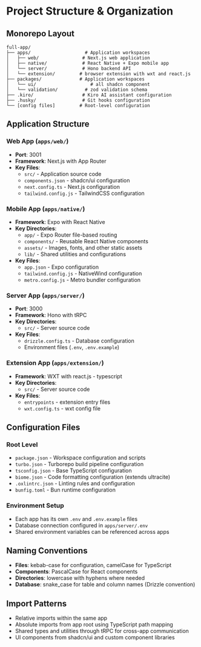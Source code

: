 # Project Structure & Organization

## Monorepo Layout

```
full-app/
├── apps/                    # Application workspaces
│   ├── web/                # Next.js web application
│   ├── native/             # React Native + Expo mobile app
│   └── server/             # Hono backend API
│   └── extension/         # browser extension with wxt and react.js
├── packages/              # Application workspaces
│   └── ui/                    # all shadcn component
│   └── validation/          # zod validation schema
├── .kiro/                  # Kiro AI assistant configuration
├── .husky/                 # Git hooks configuration
└── [config files]         # Root-level configuration
```

## Application Structure

### Web App (`apps/web/`)

- **Port**: 3001
- **Framework**: Next.js with App Router
- **Key Files**:
  - `src/` - Application source code
  - `components.json` - shadcn/ui configuration
  - `next.config.ts` - Next.js configuration
  - `tailwind.config.js` - TailwindCSS configuration

### Mobile App (`apps/native/`)

- **Framework**: Expo with React Native
- **Key Directories**:
  - `app/` - Expo Router file-based routing
  - `components/` - Reusable React Native components
  - `assets/` - Images, fonts, and other static assets
  - `lib/` - Shared utilities and configurations
- **Key Files**:
  - `app.json` - Expo configuration
  - `tailwind.config.js` - NativeWind configuration
  - `metro.config.js` - Metro bundler configuration

### Server App (`apps/server/`)

- **Port**: 3000
- **Framework**: Hono with tRPC
- **Key Directories**:
  - `src/` - Server source code
- **Key Files**:
  - `drizzle.config.ts` - Database configuration
  - Environment files (`.env`, `.env.example`)

### Extension App (`apps/extension/`)

- **Framework**: WXT with react.js - typescript
- **Key Directories**:
  - `src/` - Server source code
- **Key Files**:
  - `entrypoints` - extension entry files
  - `wxt.config.ts` - wxt config file

## Configuration Files

### Root Level

- `package.json` - Workspace configuration and scripts
- `turbo.json` - Turborepo build pipeline configuration
- `tsconfig.json` - Base TypeScript configuration
- `biome.json` - Code formatting configuration (extends ultracite)
- `.oxlintrc.json` - Linting rules and configuration
- `bunfig.toml` - Bun runtime configuration

### Environment Setup

- Each app has its own `.env` and `.env.example` files
- Database connection configured in `apps/server/.env`
- Shared environment variables can be referenced across apps

## Naming Conventions

- **Files**: kebab-case for configuration, camelCase for TypeScript
- **Components**: PascalCase for React components
- **Directories**: lowercase with hyphens where needed
- **Database**: snake_case for table and column names (Drizzle convention)

## Import Patterns

- Relative imports within the same app
- Absolute imports from app root using TypeScript path mapping
- Shared types and utilities through tRPC for cross-app communication
- UI components from shadcn/ui and custom component libraries
